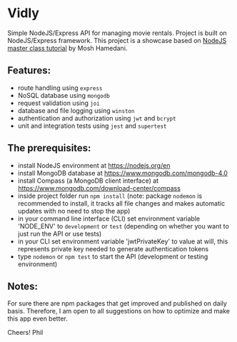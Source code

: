 # Vidly
Simple NodeJS/Express API for managing movie rentals. Project is built on NodeJS/Express framework.
This project is a showcase based on [NodeJS master class tutorial](https://www.udemy.com/nodejs-master-class) by Mosh Hamedani. 

## Features:
* route handling using `express`
* NoSQL database using `mongodb`
* request validation using `joi`
* database and file logging using `winston`
* authentication and authorization using `jwt` and `bcrypt`
* unit and integration tests using `jest` and `supertest`

## The prerequisites:
* install NodeJS environment at https://nodejs.org/en
* install MongoDB database at https://www.mongodb.com/mongodb-4.0
* install Compass (a MongoDB client interface) at https://www.mongodb.com/download-center/compass
* inside project folder run `npm install` (note: package `nodemon` is recommended to install, it tracks all file changes and makes automatic updates with no need to stop the app)
* in your command line interface (CLI) set environment variable 'NODE_ENV' to `development` or `test` (depending on whether you want to just run the API or use tests)
* in your CLI set environment variable 'jwtPrivateKey' to value at will, this represents private key needed to generate authentication tokens
* type `nodemon` or `npm test` to start the API (development or testing environment)

## Notes:
For sure there are npm packages that get improved and published on daily basis. 
Therefore, I am open to all suggestions on how to optimize and make this app even better.  

Cheers!
Phil
